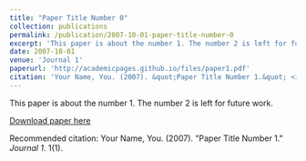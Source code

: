 ```yaml
---
title: "Paper Title Number 0"
collection: publications
permalink: /publication/2007-10-01-paper-title-number-0
excerpt: 'This paper is about the number 1. The number 2 is left for future work.'
date: 2007-10-01
venue: 'Journal 1'
paperurl: 'http://academicpages.github.io/files/paper1.pdf'
citation: 'Your Name, You. (2007). &quot;Paper Title Number 1.&quot; <i>Journal 1</i>. 1(1).'
---
```

This paper is about the number 1. The number 2 is left for future work.

[Download paper here](http://academicpages.github.io/files/paper1.pdf)

Recommended citation: Your Name, You. (2007). "Paper Title Number 1." <i>Journal 1</i>. 1(1).
